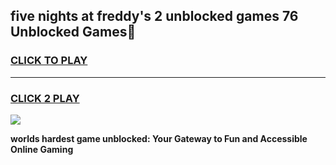 
## five nights at freddy's 2 unblocked games 76 Unblocked Games👋
<h3>
<a href="https://premium.freeplayer.one?title=five_nights_at_freddy's_2_unblocked_games_76&ref=16F">CLICK TO PLAY</a></h3>
<hr>

<h3>
<a href="https://premium.freeplayer.one?title=five_nights_at_freddy's_2_unblocked_games_76&ref=16F">CLICK 2 PLAY</a>
  
</h3>

<a href="https://premium.freeplayer.one?title=five_nights_at_freddy's_2_unblocked_games_76&ref=16F/"><img src="https://clearcache.store/games.png"></a>


**worlds hardest game unblocked: Your Gateway to Fun and Accessible Online Gaming**
